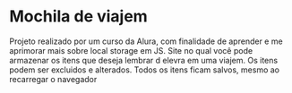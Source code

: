 # Mochila de viajem
Projeto realizado por um curso da Alura, com finalidade de aprender e me aprimorar mais sobre local storage em JS.
Site no qual você pode armazenar os itens que deseja lembrar d elevra em uma viajem. Os itens podem ser excluidos e alterados.
Todos os itens ficam salvos, mesmo ao recarregar o navegador
